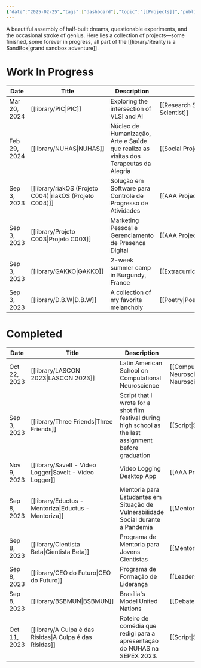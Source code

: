 ```yaml
---
{"date":"2025-02-25","tags":["dashboard"],"topic":"[[Projects]]","publish":true,"PassFrontmatter":true}
---
```


A beautiful assembly of half-built dreams, questionable experiments, and the occasional stroke of genius. Here lies a collection of projects—some finished, some forever in progress, all part of the [[library/Reality is a SandBox\|grand sandbox adventure]].
# Work In Progress
| Date         | Title                                                       | Description                                                                          | Topic                                      |
| ------------ | ----------------------------------------------------------- | ------------------------------------------------------------------------------------ | ------------------------------------------ |
| Mar 20, 2024 | [[library/PIC\|PIC]]                                     | Exploring the intersection of VLSI and AI                                            | [[Research Scientist\|Research Scientist]] |
| Feb 29, 2024 | [[library/NUHAS\|NUHAS]]                                 | Núcleo de Humanização, Arte e Saúde que realiza as visitas dos Terapeutas da Alegria | [[Social Project\|Social Project]]         |
| Sep 3, 2023  | [[library/riakOS (Projeto C004)\|riakOS (Projeto C004)]] | Solução em Software para Controle de Progresso de Atividades                         | [[AAA Project\|AAA Project]]               |
| Sep 3, 2023  | [[library/Projeto C003\|Projeto C003]]                   | Marketing Pessoal e Gerenciamento de Presença Digital                                | [[AAA Project\|AAA Project]]               |
| Sep 3, 2023  | [[library/GAKKO\|GAKKO]]                                 | 2-week summer camp in Burgundy, France                                               | [[Extracurricular\|Extracurricular]]       |
| Sep 3, 2023  | [[library/D.B.W\|D.B.W]]                                 | A collection of my favorite melancholy                                               | [[Poetry\|Poetry]]                         |


# Completed
| Date         | Title                                                       | Description                                                                                              | Topic                                                      |
| ------------ | ----------------------------------------------------------- | -------------------------------------------------------------------------------------------------------- | ---------------------------------------------------------- |
| Oct 22, 2023 | [[library/LASCON 2023\|LASCON 2023]]                     | Latin American School on Computational Neuroscience                                                      | [[Computational Neuroscience\|Computational Neuroscience]] |
| Sep 3, 2023  | [[library/Three Friends\|Three Friends]]                 | Script that I wrote for a shot film festival during high school as the last assignment before graduation | [[Script\|Script]]                                         |
| Nov 9, 2023  | [[library/SaveIt - Video Logger\|SaveIt - Video Logger]] | Video Logging Desktop App                                                                                | [[AAA Project\|AAA Project]]                               |
| Sep 8, 2023  | [[library/Eductus - Mentoriza\|Eductus - Mentoriza]]     | Mentoria para Estudantes em Situação de Vulnerabilidade Social durante a Pandemia                        | [[Mentorship\|Mentorship]]                                 |
| Sep 8, 2023  | [[library/Cientista Beta\|Cientista Beta]]               | Programa de Mentoria para Jovens Cientistas                                                              | [[Mentorship\|Mentorship]]                                 |
| Sep 8, 2023  | [[library/CEO do Futuro\|CEO do Futuro]]                 | Programa de Formação de Liderança                                                                        | [[Leadership\|Leadership]]                                 |
| Sep 8, 2023  | [[library/BSBMUN\|BSBMUN]]                               | Brasília's Model United Nations                                                                          | [[Debate\|Debate]]                                         |
| Oct 11, 2023 | [[library/A Culpa é das Risidas\|A Culpa é das Risidas]] | Roteiro de comédia que redigi para a apresentação do NUHAS na SEPEX 2023.                                | [[Script\|Script]]                                         |

